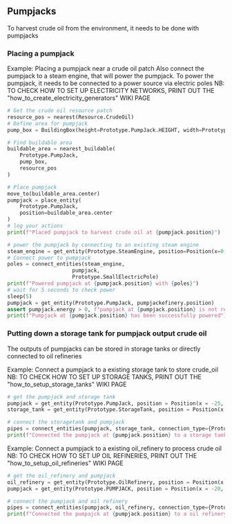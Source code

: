 ## Pumpjacks

To harvest crude oil from the environment, it needs to be done with pumpjacks

### Placing a pumpjack

Example:
Placing a pumpjack near a crude oil patch
Also connect the pumpjack to a steam engine, that will power the pumpjack. To power the pumpjack, it needs to be connected to a power source via electric poles
NB: TO CHECK HOW TO SET UP ELECTRICITY NETWORKS, PRINT OUT THE "how_to_create_electricity_generators" WIKI PAGE
```python
# Get the crude oil resource patch
resource_pos = nearest(Resource.CrudeOil)
# Define area for pumpjack
pump_box = BuildingBox(height=Prototype.PumpJack.HEIGHT, width=Prototype.PumpJack.WIDTH)

# Find buildable area
buildable_area = nearest_buildable(
    Prototype.PumpJack,
    pump_box,
    resource_pos
)

# Place pumpjack
move_to(buildable_area.center)
pumpjack = place_entity(
    Prototype.PumpJack,
    position=buildable_area.center
)
# log your actions
print(f"Placed pumpjack to harvest crude oil at {pumpjack.position}")

# power the pumpjack by connecting to an existing steam engine
steam_engine = get_entity(Prototype.SteamEngine, position=Position(x=0, y=0))
# Connect power to pumpjack
poles = connect_entities(steam_engine,
                     pumpjack,
                     Prototype.SmallElectricPole)
print(f"Powered pumpjack at {pumpjack.position} with {poles}")
# wait for 5 seconds to check power
sleep(5)
pumpjack = get_entity(Prototype.PumpJack, pumpjackefinery.position)
assert pumpjack.energy > 0, f"pumpjack at {pumpjack.position} is not receiving power"
print(f"Pumpjack at {pumpjack.position} has been successfully powered")
```

### Putting down a storage tank for pumpjack output crude oil
The outputs of pumpjacks can be stored in storage tanks or directly connected to oil refineries

Example:
Connect a pumpjack to a existing storage tank to store crude_oil
NB: TO CHECK HOW TO SET UP STORAGE TANKS, PRINT OUT THE "how_to_setup_storage_tanks" WIKI PAGE
```python
# get the pumpjack and storage tank
pumpjack = get_entity(Prototype.PumpJack, position = Position(x = -25, y = 10))
storage_tank = get_entity(Prototype.StorageTank, position = Position(x = -20, y = 10))

# connect the storagetank and pumpjack
pipes = connect_entities(pumpjack, storage_tank, connection_type={Prototype.UndergroundPipe, Prototype.Pipe})
print(f"Connected the pumpjack at {pumpjack.position} to a storage tank at {storage_tank.position} to store crude oil with {pipes}")
```

Example:
Connect a pumpjack to a existing oil_refinery to process crude oil
NB: TO CHECK HOW TO SET UP OIL REFINERIES, PRINT OUT THE "how_to_setup_oil_refineries" WIKI PAGE
```python
# get the oil_refinery and pumpjack
oil_refinery = get_entity(Prototype.OilRefinery, position = Position(x = -25, y = 10))
pumpjack = get_entity(Prototype.PUMPJACK, position = Position(x = -20, y = 10))

# connect the pumpjack and oil refinery
pipes = connect_entities(pumpjack, oil_refinery, connection_type={Prototype.UndergroundPipe, Prototype.Pipe})
print(f"Connected the pumpajck at {pumpjack.position} to a oil refinery at {oil_refinery.position} to process crude oil with {pipes}")
```